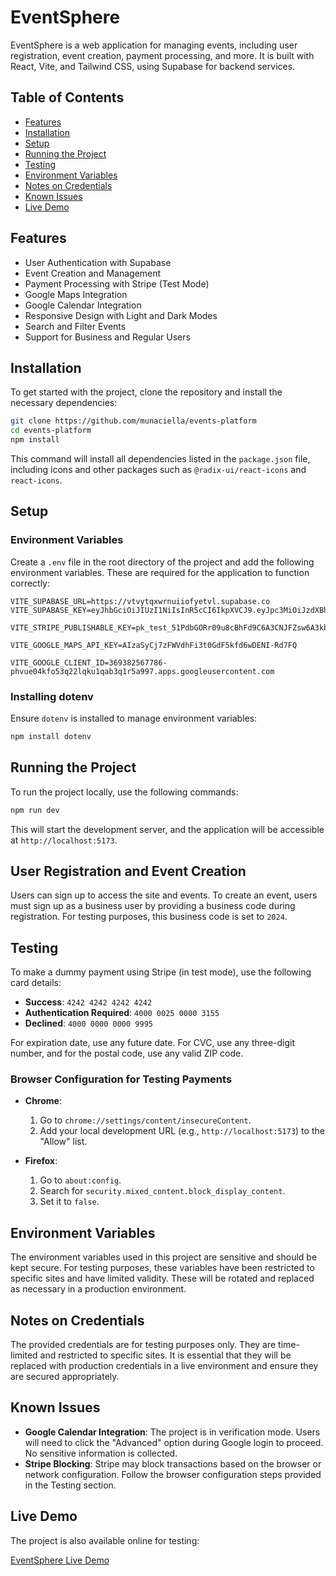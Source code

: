 # EventSphere

EventSphere is a web application for managing events, including user registration, event creation, payment processing, and more. It is built with React, Vite, and Tailwind CSS, using Supabase for backend services.

## Table of Contents

- [Features](#features)
- [Installation](#installation)
- [Setup](#setup)
- [Running the Project](#running-the-project)
- [Testing](#testing)
- [Environment Variables](#environment-variables)
- [Notes on Credentials](#notes-on-credentials)
- [Known Issues](#known-issues)
- [Live Demo](#live-demo)

## Features

- User Authentication with Supabase
- Event Creation and Management
- Payment Processing with Stripe (Test Mode)
- Google Maps Integration
- Google Calendar Integration
- Responsive Design with Light and Dark Modes
- Search and Filter Events
- Support for Business and Regular Users

## Installation

To get started with the project, clone the repository and install the necessary dependencies:

```bash
git clone https://github.com/munaciella/events-platform
cd events-platform
npm install
```

This command will install all dependencies listed in the `package.json` file, including icons and other packages such as `@radix-ui/react-icons` and `react-icons`.

## Setup

### Environment Variables

Create a `.env` file in the root directory of the project and add the following environment variables. These are required for the application to function correctly:

```env
VITE_SUPABASE_URL=https://vtvytqxwrnuiiofyetvl.supabase.co
VITE_SUPABASE_KEY=eyJhbGciOiJIUzI1NiIsInR5cCI6IkpXVCJ9.eyJpc3MiOiJzdXBhYmFzZSIsInJlZiI6InZ0dnl0cXh3cm51aWlvZnlldHZsIiwicm9sZSI6ImFub24iLCJpYXQiOjE3MjA1MzkyMTksImV4cCI6MjAzNjExNTIxOX0.X7mjioVOzmJKsxdbTtSTvArevFRhnC4a04cK_u9qWDI

VITE_STRIPE_PUBLISHABLE_KEY=pk_test_51PdbGORr09u8cBhFd9C6A3CNJFZsw6A3kb6kUH7HrVRb9XMXsSAmVByqNLbKepEYwrqMi5BzQjZ4fQHJla1YXtNT00SocMFrcL

VITE_GOOGLE_MAPS_API_KEY=AIzaSyCj7zFWVdhFi3t0GdF5kfd6wDENI-Rd7FQ

VITE_GOOGLE_CLIENT_ID=369382567786-phvue04kfo53q22lqku1qab3q1r5a997.apps.googleusercontent.com
```

### Installing dotenv

Ensure `dotenv` is installed to manage environment variables:

```bash
npm install dotenv
```

## Running the Project

To run the project locally, use the following commands:

```bash
npm run dev
```

This will start the development server, and the application will be accessible at `http://localhost:5173`.

## User Registration and Event Creation

Users can sign up to access the site and events. To create an event, users must sign up as a business user by providing a business code during registration. For testing purposes, this business code is set to `2024`.

## Testing

To make a dummy payment using Stripe (in test mode), use the following card details:

- **Success**: `4242 4242 4242 4242`
- **Authentication Required**: `4000 0025 0000 3155`
- **Declined**: `4000 0000 0000 9995`

For expiration date, use any future date. For CVC, use any three-digit number, and for the postal code, use any valid ZIP code.

### Browser Configuration for Testing Payments

- **Chrome**:
  1. Go to `chrome://settings/content/insecureContent`.
  2. Add your local development URL (e.g., `http://localhost:5173`) to the "Allow" list.

- **Firefox**:
  1. Go to `about:config`.
  2. Search for `security.mixed_content.block_display_content`.
  3. Set it to `false`.

## Environment Variables

The environment variables used in this project are sensitive and should be kept secure. For testing purposes, these variables have been restricted to specific sites and have limited validity. These will be rotated and replaced as necessary in a production environment.

## Notes on Credentials

The provided credentials are for testing purposes only. They are time-limited and restricted to specific sites. It is essential that they will be replaced with production credentials in a live environment and ensure they are secured appropriately.

## Known Issues

- **Google Calendar Integration**: The project is in verification mode. Users will need to click the "Advanced" option during Google login to proceed. No sensitive information is collected.
- **Stripe Blocking**: Stripe may block transactions based on the browser or network configuration. Follow the browser configuration steps provided in the Testing section.

## Live Demo

The project is also available online for testing:

[EventSphere Live Demo](https://event-sphere-web.netlify.app/)
